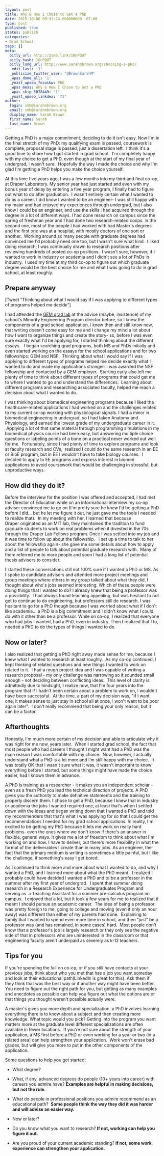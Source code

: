 ```yaml
---
layout: post
title: Why & How I Chose to Get a PhD
date: 2015-10-08 09:31:24.000000000 -07:00
type: post
published: true
status: publish
categories:
- Grad School
tags: []
meta:
  bitly_url: http://2smb.link/1OnPQUT
  bitly_hash: 1OnPQUT
  bitly_long_url: http://www.sarahmbrown.org/choosing-a-phd/
  _edit_last: '1'
  _publicize_twitter_user: "@BrownSarahM"
  _wpas_done_all: '1'
  _yoast_wpseo_focuskw: PhD
  _wpas_mess: Why & How I Chose to Get a PhD
  _wpas_skip_5078449: '1'
  _yoast_wpseo_linkdex: '73'
author:
  login: smb@sarahmbrown.org
  email: smb@sarahmbrown.org
  display_name: Sarah Brown
  first_name: Sarah
  last_name: Brown
---
```

Getting a PhD is a major commitment; deciding to do it isn't easy. Now I'm in the final stretch of my PhD: my qualifying exam is passed, coursework is complete, proposal stage is passed, just a dissertation left.  I think it's a good time to share how I got started in grad school.  I'm completely happy with my choice to get a PhD, even though at the start of my final year of undergrad, I wasn't sure.  Hopefully the way I made the choice and why I'm glad I'm getting a PhD helps you make the choice yourself.

At this time five years ago, I was a few months into my third and final co-op, at Draper Laboratory. My senior year had just started and even with my bonus year of delay by entering a five year program, I finally had to figure out what to do after graduation.  I wasn't entirely certain what I wanted to do as a career. I did know I wanted to be an engineer- I was still happy with my major and had enjoyed my experiences through undergrad, but I also know I could be an engineer, and use the skills I had acquired through the degree in a lot of different ways. I had done research on campus since the spring of freshman year and I had done two research-related coops. In the second one, most of the people I had worked with had Master's degrees and the first one was at a hospital, with mostly doctors of one sort or another.  Working around so many people with graduate degrees had convinced me I'd probably need one too, but I wasn't sure what kind.  I liked doing research; I was continually drawn to research positions after reviewing hundreds of posted co-op positions.  I wasn't sure, however, if I wanted to work in industry or academia and I didn't see a lot of PhDs in industry.  I used my time at my third co-op to figure out which graduate degree would be the best choice for me and what I was going to do in grad school, at least roughly.

## Prepare anyway
[Tweet "Thinking about what I would say if I was applying to different types of programs helped me decide"]

I had attended the [GEM grad lab](http://www.gemfellowship.org/about-gem/gem-events-and-conferences/grad-lab/) at the advice (maybe, insistence) of my school's Minority Engineering Program director before, so I knew the components of a grad school application. I knew then and still know now, that writing doesn't come easy for me and I change my mind a lot about how I want to organize things and create the story- so, before I was even sure exactly what I'd be applying for, I started thinking about the different essays.   I began searching grad programs, both MS and PhDs initially and even started working on the essays for the school applications and for two fellowships: GEM and NSF.  Thinking about what I would say if I was applying to different types of programs helped me decide exactly what I wanted to do and made my applications stronger: I was awarded the NSF fellowship and contacted by a GEM employer.  Starting early also left me plenty of time to think about different types of programs that could get me to where I wanted to go and understand the differences.  Learning about different programs and researching associated faculty, helped me reach a decision about what I wanted to do.

I was thinking about biomedical engineering programs because I liked the healthcare-related applications I had worked on and the challenges related to my current co-op working with physiological signals. I had a minor in biomedical engineering in undergrad, so I had taken Anatomy and Physiology, and earned the lowest grade of my undergraduate career in it.  Applying a lot of that same material through programming simulations in my biomedical physics course had been easy, but answering multiple choice questions or labeling points of a bone on a practical never worked out well for me.  Fortunately, since I had plenty of time to explore programs and look at faculty research and CVs,  realized I could do the same research in an EE or BioE program, but in EE I wouldn't have to take biology courses.  I decided to apply to EE programs and express interest in biomed applications to avoid coursework that would be challenging in stressful, but unproductive ways.

## How did they do it?

Before the interview for the position I was offered and accepted, I had met the Director of Education while on an informational interview my co-op adviser convinced me to go on (I'm pretty sure he knew I'd be getting a PhD before I did... but he let me figure it out, he just gave me the tools I needed to realize that).  In my meeting with her, I learned that because Draper originated as an MIT lab, they maintained the tradition to fund graduate students to work on real problems when it divested in the 70s through the Draper Lab Fellows program. Once I was settled into my job and it was time to follow up about the fellowship.   I set up a time to talk to her about the fellowship again- she gave me some details about how to apply and a list of people to talk about potential graduate research with.  Many of them referred me to more people and soon I had a long list of potential thesis advisers to consider.

I started these conversations still not 100% sure if I wanted a PhD or MS. As I spoke to candidate advisers and attended more project meetings and group meetings where others in my group talked about what they did, I thought about who's jobs seemed interesting. Which of these people were doing things that I wanted to do? I already knew that being a professor was a possibility.  I had always found teaching appealing, but was hesitant to not get to continue to do engineering, but professors still do research. I was hesitant to go for a PhD though because I was worried about what if I don't like academia... a PhD is a big commitment and I didn't know what I could do with it other than be a professor. While on co-op, I realized that everyone who had jobs I wanted, had a PhD, even in industry. Then I realized that I to, needed a PhD to do the types of things I wanted to do.

## Now or later?
I also realized that getting a PhD right away made sense for me, because I knew what I wanted to research at least roughly.  As my co-op continued, I kept thinking of related questions and new things I wanted to work on related to it.  I had a rough project idea and I was capable of writing a research proposal - my only challenge was narrowing so it sounded small enough - not deciding between conflicting ideas.  This level of clarity is admittedly due to hindsight, I realize now, that I'm four years into the program that if I hadn't been certain about a problem to work on, I wouldn't have been successful.  At the time, a part of my decision was, "if I want one, it makes sense to just stay in school all at once, I won't want to be poor again later".  I don't really recommend that being your only reason, but it can be a factor.

## Afterthoughts
Honestly, I'm much more certain of my decision and able to articulate why it was right for me now, years later.  When I started grad school, the fact that most people who had careers I thought I might want had a PhD was the main reason I was comfortable with my choice.  Now, however, I actually understand what a PhD is a lot more and I'm still happy with my choice.  It was totally OK that I wasn't sure what it was, it wasn't important to know everything before I started, but some things might have made the choice easier, had I known them in advance.

A PhD is training as a researcher - it makes you an independent scholar - even as a fresh PhD you lead the technical direction of projects. A PhD gives you the authority to make definitive statements and the training to properly discern them. I chose to get a PhD, because I knew that in industry or academia the jobs I wanted required one, at least that's when I settled down with the ideas and began writing down that I wanted a PhD and told my recommenders that that's what I was applying for so that I could get the recommendations I needed for my grad school applications. In reality, I'm excited to be getting my PhD because it lets me work on really hard problems- even the ones where we don't know if there's an answer in flexible, general ways. It gives me a lot of freedom to think about what I'm working on and how. I have to deliver, but there's more flexibility in what the format of the deliverables I create than in many jobs. As an engineer, the fact that the primary medium is writing is sometimes a little painful, but I like the challenge; if something's easy I get bored.

As I continued to think more and more about what I wanted to do, and why I wanted a PhD, and I learned more about what the PhD meant.  I realized I probably could have decided I wanted a PhD and to be a professor in the summer after my first year of undergrad.  I spent that summer doing research in a Research Experience for Undergraduates Program and serving as  a Teaching Assistant for a summer pre-calculus program on campus.  I enjoyed that a lot, but it took a few years for me to realized that it meant I should pursue an academic career.  The idea of being a professor was pretty foreign to me, going to college and moving (even if only an hour away) was different than either of my parents had done.  Explaining to family that I wanted to spend even more time in school, and then "just" be a professor was (and has remained, in some cases) hard.  Most people don't know that a professor's job is largely research or they only see the negative side of that in professors who are uninterested in the classroom or that engineering faculty aren't underpaid as severely as k-12 teachers.

## Tips for you
If you're spending the fall on co-op, or if you still have contacts at your previous jobs, think about who you met that has a job you want someday and look at their educational path(LinkedIn is great for this). Ask them if they think that was the best way or if another way might have been better. You need to figure out the right path for you, but getting as many examples and anecdotes as possible can help you figure out what the options are or that things you thought weren't possible actually were.

A master's gives you more depth and specialization, a PhD involves learning everything there is to know about a subject and then creating more knowledge. What topic would you pick? Getting into the program you want matters more at the graduate level different specializations are often available in fewer locations.  If you're not sure about the strength of your application, a MS first before a PhD or even working for a year or two (in a related area) can help strengthen your application.  Work won't erase bad grades, but will give you more to put in the other components of the application.

Some questions to help you get started:


- What degree?

- What, if any, advanced degrees do people (10+ years into career) with careers you admire have? __Examples are helpful in making decisions, but not the rule__.
- What do people in professional positions you admire recommend as an educational path?  __Some people think the way they did it was harder and will advise an easier way.__


- Now or later?

- Do you know what you want to research? __If not, working can help you figure it out.__
- Are you proud of your current academic standing? __If not, some work experience can strengthen your application.__
